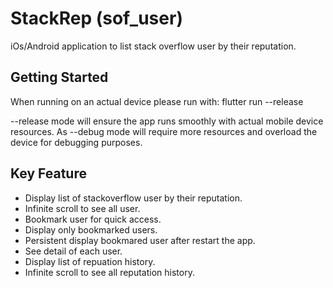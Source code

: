# StackRep (sof_user) 

iOs/Android application to list stack overflow user by their reputation.

## Getting Started

When running on an actual device please run with:
flutter run --release

--release mode will ensure the app runs smoothly with actual mobile device resources.
As --debug mode will require more resources and overload the device for debugging purposes.

## Key Feature

- Display list of stackoverflow user by their reputation.
- Infinite scroll to see all user.
- Bookmark user for quick access.
- Display only bookmarked users.
- Persistent display bookmared user after restart the app.
- See detail of each user.
- Display list of repuation history.
- Infinite scroll to see all reputation history.

